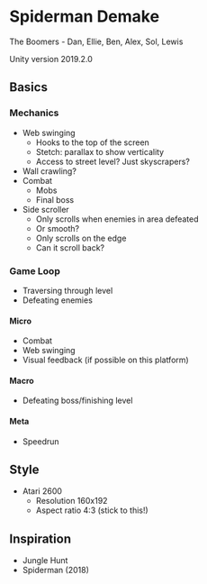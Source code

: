 # Spiderman Demake

The Boomers - Dan, Ellie, Ben, Alex, Sol, Lewis

Unity version 2019.2.0

## Basics

### Mechanics

- Web swinging
  - Hooks to the top of the screen
  - Stetch: parallax to show verticality
  - Access to street level? Just skyscrapers?
- Wall crawling?
- Combat
  - Mobs
  - Final boss
- Side scroller
  - Only scrolls when enemies in area defeated
  - Or smooth?
  - Only scrolls on the edge
  - Can it scroll back?

### Game Loop

- Traversing through level
- Defeating enemies


#### Micro

- Combat
- Web swinging
- Visual feedback (if possible on this platform)

#### Macro

- Defeating boss/finishing level

#### Meta

- Speedrun


## Style

- Atari 2600
  - Resolution 160x192
  - Aspect ratio 4:3 (stick to this!)


## Inspiration

- Jungle Hunt
- Spiderman (2018)

